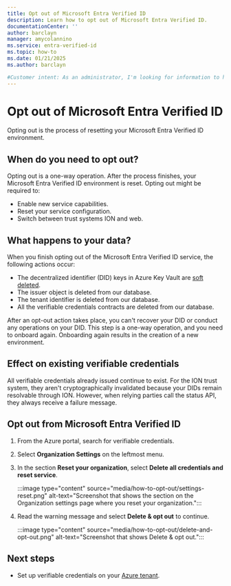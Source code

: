 ```yaml
---
title: Opt out of Microsoft Entra Verified ID
description: Learn how to opt out of Microsoft Entra Verified ID.
documentationCenter: ''
author: barclayn
manager: amycolannino
ms.service: entra-verified-id
ms.topic: how-to
ms.date: 01/21/2025
ms.author: barclayn

#Customer intent: As an administrator, I'm looking for information to help me disable my Microsoft Entra Verified ID environment.
---
```


# Opt out of Microsoft Entra Verified ID

Opting out is the process of resetting your Microsoft Entra Verified ID environment.

## When do you need to opt out?

Opting out is a one-way operation. After the process finishes, your Microsoft Entra Verified ID environment is reset. Opting out might be required to:

- Enable new service capabilities.
- Reset your service configuration.
- Switch between trust systems ION and web.

## What happens to your data?

When you finish opting out of the Microsoft Entra Verified ID service, the following actions occur:

- The decentralized identifier (DID) keys in Azure Key Vault are [soft deleted](/azure/key-vault/general/soft-delete-overview).
- The issuer object is deleted from our database.
- The tenant identifier is deleted from our database.
- All the verifiable credentials contracts are deleted from our database.

After an opt-out action takes place, you can't recover your DID or conduct any operations on your DID. This step is a one-way operation, and you need to onboard again. Onboarding again results in the creation of a new environment.

## Effect on existing verifiable credentials

All verifiable credentials already issued continue to exist. For the ION trust system, they aren't cryptographically invalidated because your DIDs remain resolvable through ION. However, when relying parties call the status API, they always receive a failure message.

## Opt out from Microsoft Entra Verified ID

1. From the Azure portal, search for verifiable credentials.
1. Select **Organization Settings** on the leftmost menu.
1. In the section **Reset your organization**, select **Delete all credentials and reset service**.

    :::image type="content" source="media/how-to-opt-out/settings-reset.png" alt-text="Screenshot that shows the section on the Organization settings page where you reset your organization.":::

1. Read the warning message and select **Delete & opt out** to continue.

    :::image type="content" source="media/how-to-opt-out/delete-and-opt-out.png" alt-text="Screenshot that shows Delete & opt out.":::

## Next steps

- Set up verifiable credentials on your [Azure tenant](verifiable-credentials-configure-tenant.md).
